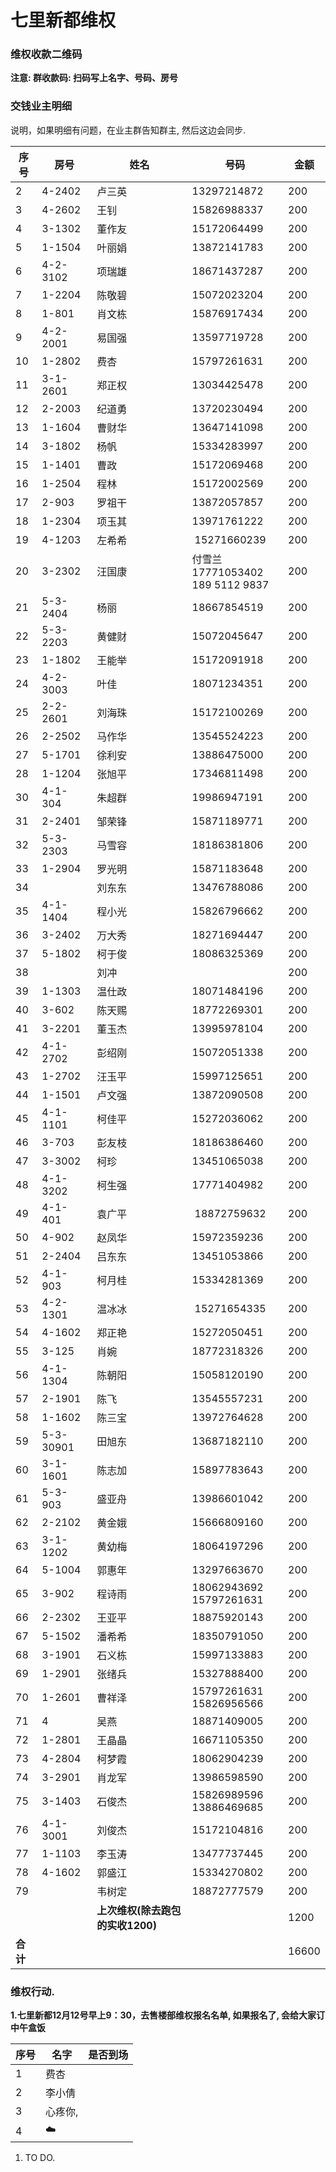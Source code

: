 # 七里新都维权

### 维权收款二维码

**注意: 群收款码: 扫码写上名字、号码、房号**  


### 交钱业主明细

说明，如果明细有问题，在业主群告知群主, 然后这边会同步.

|序号 | 房号 | 姓名 | 号码 |  金额 |
| --- | --- | ---- | --- | ---- |
|2 |4-2402|卢三英|13297214872|200|
|3 |4-2602|王钊|15826988337|200|妈妈李文珍|
|4 |3-1302|董作友|15172064499|200|人在浙江|
|5 |1-1504|叶丽娟|13872141783|200|
|6 |4-2-3102|项瑞雄|18671437287|200|
|7 |1-2204|陈敬碧|15072023204|200|
|8 |1-801|肖文栋|15876917434|200|全家在江西|
|9 |4-2-2001|易国强|13597719728|200|
|10|1-2802|费杏|15797261631|200|
|11|3-1-2601|郑正权|13034425478|200|
|12|2-2003|纪道勇|13720230494|200|
|13|1-1604|曹财华|13647141098|200|
|14|3-1802|杨帆|15334283997|200|
|15|1-1401|曹政|15172069468|200|
|16|1-2504|程林|15172002569|200|
|17|2-903|罗祖干|13872057857|200|
|18|1-2304|项玉其|13971761222|200|
|19|4-1203|左希希| 15271660239|200|
|20|3-2302|汪国康|付雪兰17771053402 <br>189 5112 9837|200|老公在国外|
|21|5-3-2404|杨丽|18667854519|200|
|22|5-3-2203|黄健财|15072045647|200|
|23|1-1802|王能举|15172091918|200|
|24|4-2-3003|叶佳|18071234351|200|
|25|2-2-2601|刘海珠|15172100269|200|
|26|2-2502|马作华|13545524223|200|
|27|5-1701|徐利安|13886475000|200|
|28|1-1204|张旭平|17346811498|200|
|30|4-1-304|朱超群|19986947191|200|
|31|2-2401|邹荣锋|15871189771|200|
|32|5-3-2303|马雪容|18186381806|200|
|33|1-2904|罗光明|15871183648|200|
|34||刘东东|13476788086|200|
|35|4-1-1404|程小光|15826796662|200|
|36|3-2402|万大秀|18271694447|200|
|37|5-1802|柯于俊|18086325369|200|
|38||刘冲||200|
|39|1-1303|温仕政|18071484196|200|
|40|3-602|陈天赐|18772269301|200|
|41|3-2201|董玉杰|13995978104|200|
|42|4-1-2702|彭绍刚|15072051338|200|
|43|1-2702|汪玉平|15997125651|200|
|44|1-1501|卢文强|13872090508|200|
|45|4-1-1101|柯佳平|15272036062|200|
|46|3-703|彭友枝|18186386460|200|
|47|3-3002|柯珍|13451065038|200|杨峰发的钱|
|48|4-1-3202|柯生强|17771404982|200|
|49|4-1-401|袁广平| 18872759632|200|
|50|4-902|赵凤华|15972359236|200|
|51|2-2404|吕东东|13451053866|200|
|52|4-1-903|柯月桂|15334281369|200|
|53|4-2-1301|温冰冰| 15271654335|200|
|54|4-1602|郑正艳|15272050451|200|
|55|3-125|肖婉|18772318326|200|
|56|4-1-1304|陈朝阳|15058120190|200|
|57|2-1901|陈飞|13545557231|200|
|58|1-1602|陈三宝|13972764628|200|
|59|5-3-30901 |田旭东|13687182110|200|
|60|3-1-1601|陈志加|15897783643|200|
|61|5-3-903|盛亚舟|13986601042|200|
|62|2-2102|黄金娥|15666809160|200|
|63|3-1-1202|黄幼梅|18064197296|200|
|64|5-1004|郭惠年|13297663670|200|
|65|3-902|程诗雨|18062943692<br>15797261631|200|
|66|2-2302|王亚平|18875920143|200|广东打工|
|67|5-1502|潘希希|18350791050|200|
|68|3-1901|石义栋|15997133883|200|
|69|1-2901|张绪兵|15327888400|200|
|70|1-2601|曹祥泽|15797261631 <br> 15826956566|200|
|71|4|吴燕|18871409005|200|
|72|1-2801|王晶晶|16671105350|200|
|73|4-2804|柯梦霞|18062904239|200|
|74|3-2901|肖龙军|13986598590|200|
|75|3-1403|石俊杰|15826989596<br>13886469685|200|
|76|4-1-3001|刘俊杰|15172104816|200|
|77|1-1103|李玉涛|13477737445|200|
|78|4-1602|郭盛江|15334270802|200|
|79| | 韦树定 | 18872777579 | 200 |
|  |      | **上次维权(除去跑包的实收1200)**|         | 1200 |
| **合计** | | | | 16600 |

### 维权行动.


**1.七里新都12月12号早上9：30，去售楼部维权报名名单, 如果报名了, 会给大家订中午盒饭**

|序号 | 名字 | 是否到场 |
|----|----|-----|
| 1  | 费杏  |          |
| 2  | 李小倩 |        |
| 3  | 心疼你,|       |
| 4 | ☁️  |     |

1. TO DO.
